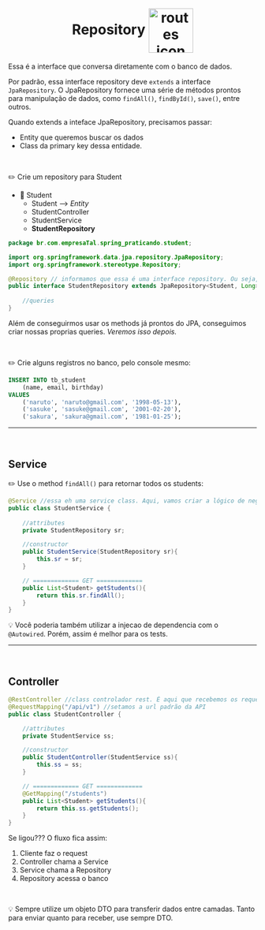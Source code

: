 <h1 align="center">
    Repository
    <img src="https://cdn2.iconfinder.com/data/icons/whcompare-isometric-web-hosting-servers/50/database-256.png" alt="routes icon" width="90px" align="center">
</h1>

Essa é a interface que conversa diretamente com o banco de dados.

Por padrão, essa interface repository deve `extends` a interface `JpaRepository`. O JpaRepository fornece uma série de métodos prontos para manipulação de dados, como `findAll()`, `findById()`, `save()`, entre outros.

Quando extends a inteface JpaRepository, precisamos passar:

- Entity que queremos buscar os dados
- Class da primary key dessa entidade.

<br>

✏️ Crie um repository para Student

- 📙 Student
    - Student --> *Entity*
    - StudentController
    - StudentService
    - **StudentRepository**

```java
package br.com.empresaTal.spring_praticando.student;

import org.springframework.data.jpa.repository.JpaRepository;
import org.springframework.stereotype.Repository;

@Repository // informamos que essa é uma interface repository. Ou seja, acessa diretamente os dados do banco
public interface StudentRepository extends JpaRepository<Student, Long>{
    
    //queries
}
```
Além de conseguirmos usar os methods já prontos do JPA, conseguimos criar nossas proprias queries. *Veremos isso depois.*

<br>

✏️ Crie alguns registros no banco, pelo console mesmo:

```sql
INSERT INTO tb_student
	(name, email, birthday)
VALUES
	('naruto', 'naruto@gmail.com', '1998-05-13'),
	('sasuke', 'sasuke@gmail.com', '2001-02-20'),
	('sakura', 'sakura@gmail.com', '1981-01-25');
```

<hr>
<br>

## Service

✏️ Use o method `findAll()` para retornar todos os students:

```java
@Service //essa eh uma service class. Aqui, vamos criar a lógico de negocio e validar os dados
public class StudentService {
    
    //attributes
    private StudentRepository sr;

    //constructor
    public StudentService(StudentRepository sr){
        this.sr = sr;
    }

    // ============= GET =============
    public List<Student> getStudents(){
        return this.sr.findAll();
    }
}
```

💡 Você poderia também utilizar a injecao de dependencia com o `@Autowired`. Porém, assim é melhor para os tests.

<hr>
<br>

## Controller
```java
@RestController //class controlador rest. É aqui que recebemos os requests http do cliente. Aqui, criamos as rotas.
@RequestMapping("/api/v1") //setamos a url padrão da API
public class StudentController {

    //attributes
    private StudentService ss;

    //constructor
    public StudentController(StudentService ss){
        this.ss = ss;
    }

    // ============= GET =============
    @GetMapping("/students")
    public List<Student> getStudents(){
        return this.ss.getStudents();
    }
}
```

Se ligou??? O fluxo fica assim:

1. Cliente faz o request
1. Controller chama a Service
1. Service chama a Repository
1. Repository acessa o banco

<br>

💡 Sempre utilize um objeto DTO para transferir dados entre camadas. Tanto para enviar quanto para receber, use sempre DTO.